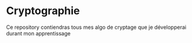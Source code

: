 # Cryptographie
Ce repository contiendras tous mes algo de cryptage que je développerai durant mon apprentissage
